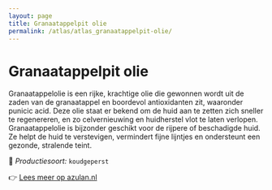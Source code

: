 ```yaml
---
layout: page
title: Granaatappelpit olie
permalink: /atlas/atlas_granaatappelpit-olie/
---
```


# Granaatappelpit olie

Granaatappelolie is een rijke, krachtige olie die gewonnen wordt uit de zaden van de granaatappel en boordevol antioxidanten zit, waaronder punicic acid. Deze olie staat er bekend om de huid aan te zetten zich sneller te regenereren, en zo celvernieuwing en huidherstel vlot te laten verlopen. Granaatappelolie is bijzonder geschikt voor de rijpere of beschadigde huid. Ze helpt de huid te verstevigen, vermindert fijne lijntjes en ondersteunt een gezonde, stralende teint.

🔧 *Productiesoort:* `koudgeperst`

👉 [Lees meer op azulan.nl](https://azulan.nl/atlas/granaatappelpit-olie)